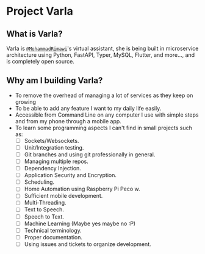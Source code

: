# Project Varla

## What is Varla?
Varla is [`@MohammadRimawi`](https://github.com/MohammadRimawi)'s virtual assistant, she is being built in microservice architecture using Python, FastAPI, Typer, MySQL, Flutter, and more..., and is completely open source.

## Why am I building Varla?
- To remove the overhead of managing a lot of services as they keep on growing
- To be able to add any feature I want to my daily life easily.
- Accessible from Command Line on any computer I use with simple steps and from my phone through a mobile app.
- To learn some programming aspects I can't find in small projects such as:
  - [ ] Sockets/Websockets.
  - [ ] Unit/Integration testing.
  - [ ] Git branches and using git professionally in general.
  - [ ] Managing multiple repos.
  - [ ] Dependency Injection.
  - [ ] Application Security and Encryption.
  - [ ] Scheduling.
  - [ ] Home Automation using Raspberry Pi Peco w.
  - [ ] Sufficient mobile development.
  - [ ] Multi-Threading.
  - [ ] Text to Speech.
  - [ ] Speech to Text.
  - [ ] Machine Learning (Maybe yes maybe no :P)
  - [ ] Technical terminology. 
  - [ ] Proper documentation.
  - [ ] Using issues and tickets to organize development.

